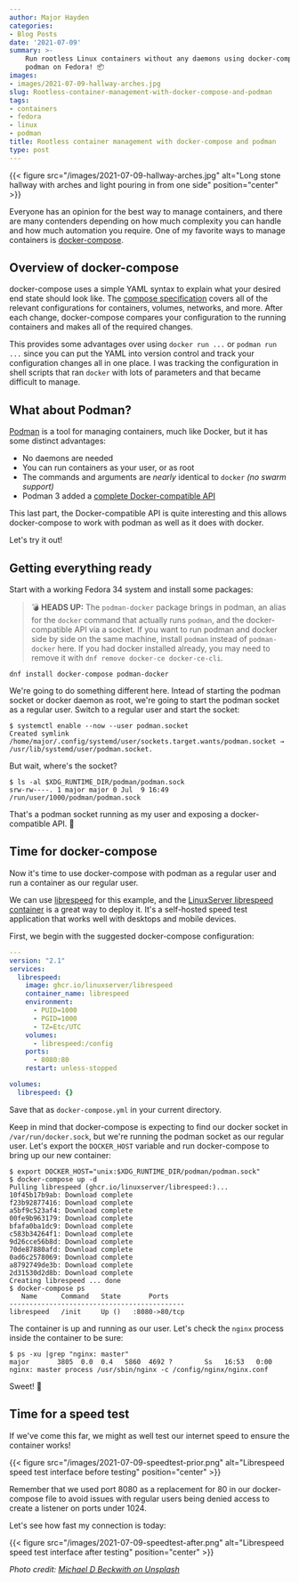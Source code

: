 ```yaml
---
author: Major Hayden
categories:
- Blog Posts
date: '2021-07-09'
summary: >-
    Run rootless Linux containers without any daemons using docker-compose and
    podman on Fedora! 📦
images:
- images/2021-07-09-hallway-arches.jpg
slug: Rootless-container-management-with-docker-compose-and-podman
tags:
- containers
- fedora
- linux
- podman
title: Rootless container management with docker-compose and podman
type: post
---
```


{{< figure src="/images/2021-07-09-hallway-arches.jpg" alt="Long stone hallway with arches and light pouring in from one side" position="center" >}}

Everyone has an opinion for the best way to manage containers, and there are
many contenders depending on how much complexity you can handle and how much
automation you require. One of my favorite ways to manage containers is
[docker-compose].

[docker-compose]: https://docs.docker.com/compose/

## Overview of docker-compose

docker-compose uses a simple YAML syntax to explain what your desired end state
should look like. The [compose specification] covers all of the relevant
configurations for containers, volumes, networks, and more. After each change,
docker-compose compares your configuration to the running containers and makes
all of the required changes.

This provides some advantages over using `docker run ...` or `podman run ...`
since you can put the YAML into version control and track your configuration
changes all in one place. I was tracking the configuration in shell scripts that
ran `docker` with lots of parameters and that became difficult to manage.

[compose specification]: https://github.com/compose-spec/compose-spec/blob/master/spec.md

## What about Podman?

[Podman] is a tool for managing containers, much like Docker, but it has some
distinct advantages:

* No daemons are needed
* You can run containers as your user, or as root
* The commands and arguments are *nearly* identical to `docker` _(no swarm
  support)_
* Podman 3 added a [complete Docker-compatible API]

This last part, the Docker-compatible API is quite interesting and this allows
docker-compose to work with podman as well as it does with docker.

Let's try it out!

[Podman]: https://podman.io/
[complete Docker-compatible API]: https://docs.podman.io/en/latest/_static/api.html

## Getting everything ready

Start with a working Fedora 34 system and install some packages:

> 💣 **HEADS UP:** The `podman-docker` package brings in podman, an alias for the
`docker` command that actually runs `podman`, and the docker-compatible API via
a socket. If you want to run podman and docker side by side on the same machine,
install `podman` instead of `podman-docker` here. If you had docker installed
already, you may need to remove it with `dnf remove docker-ce docker-ce-cli`.

```console
dnf install docker-compose podman-docker
```

We're going to do something different here. Intead of starting the podman socket
or docker daemon as root, we're going to start the podman socket as a regular
user. Switch to a regular user and start the socket:

```console
$ systemctl enable --now --user podman.socket
Created symlink /home/major/.config/systemd/user/sockets.target.wants/podman.socket → /usr/lib/systemd/user/podman.socket.
```

But wait, where's the socket?

```console
$ ls -al $XDG_RUNTIME_DIR/podman/podman.sock
srw-rw----. 1 major major 0 Jul  9 16:49 /run/user/1000/podman/podman.sock
```

That's a podman socket running as my user and exposing a docker-compatible API.
🎉

## Time for docker-compose

Now it's time to use docker-compose with podman as a regular user and run a
container as our regular user.

We can use [librespeed] for this example, and the [LinuxServer librespeed
container] is a great way to deploy it. It's a self-hosted speed test
application that works well with desktops and mobile devices.

First, we begin with the suggested docker-compose configuration:

```yaml
---
version: "2.1"
services:
  librespeed:
    image: ghcr.io/linuxserver/librespeed
    container_name: librespeed
    environment:
      - PUID=1000
      - PGID=1000
      - TZ=Etc/UTC
    volumes:
      - librespeed:/config
    ports:
      - 8080:80
    restart: unless-stopped

volumes:
  librespeed: {}
```

Save that as `docker-compose.yml` in your current directory.

Keep in mind that docker-compose is expecting to find our docker socket in
`/var/run/docker.sock`, but we're running the podman socket as our regular user.
Let's export the `DOCKER_HOST` variable and run docker-compose to bring up our
new container:

```console
$ export DOCKER_HOST="unix:$XDG_RUNTIME_DIR/podman/podman.sock"
$ docker-compose up -d
Pulling librespeed (ghcr.io/linuxserver/librespeed:)...
10f45b17b9ab: Download complete
f23b92877416: Download complete
a5bf9c523af4: Download complete
00fe9b963179: Download complete
bfafa0ba1dc9: Download complete
c583b34264f1: Download complete
9d26cce56b8d: Download complete
70de87880afd: Download complete
0ad6c2578069: Download complete
a8792749de3b: Download complete
2d31530d2d8b: Download complete
Creating librespeed ... done
$ docker-compose ps
   Name      Command   State       Ports
--------------------------------------------
librespeed   /init     Up ()   :8080->80/tcp
```

The container is up and running as our user. Let's check the `nginx` process
inside the container to be sure:

```console
$ ps -xu |grep "nginx: master"
major       3805  0.0  0.4   5860  4692 ?        Ss   16:53   0:00 nginx: master process /usr/sbin/nginx -c /config/nginx/nginx.conf
```

Sweet! 🥳

## Time for a speed test

If we've come this far, we might as well test our internet speed to ensure the
container works!

{{< figure src="/images/2021-07-09-speedtest-prior.png" alt="Librespeed speed test interface before testing" position="center" >}}

Remember that we used port 8080 as a replacement for 80 in our docker-compose
file to avoid issues with regular users being denied access to create a listener
on ports under 1024.

Let's see how fast my connection is today:

{{< figure src="/images/2021-07-09-speedtest-after.png" alt="Librespeed speed test interface after testing" position="center" >}}

[librespeed]: https://github.com/librespeed/speedtest
[LinuxServer librespeed container]: https://docs.linuxserver.io/images/docker-librespeed

*Photo credit: [Michael D Beckwith on Unsplash](https://unsplash.com/photos/gXN8cfWlYCo)*
